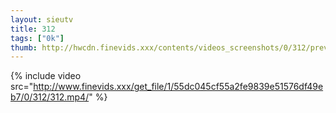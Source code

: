 ```yaml
--- 
layout: sieutv
title: 312
tags: ["0k"]
thumb: http://hwcdn.finevids.xxx/contents/videos_screenshots/0/312/preview.mp4.jpg
---
```

{% include video src="http://www.finevids.xxx/get_file/1/55dc045cf55a2fe9839e51576df49eb7/0/312/312.mp4/" %} 
